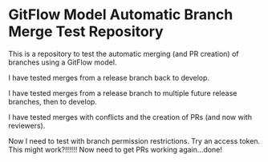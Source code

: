 # GitFlow Model Automatic Branch Merge Test Repository

This is a repository to test the automatic merging (and PR creation) of branches using a GitFlow model.

I have tested merges from a release branch back to develop.

I have tested merges from a release branch to multiple future release branches, then to develop.

I have tested merges with conflicts and the creation of PRs (and now with reviewers).

Now I need to test with branch permission restrictions. Try an access token. This might work?!!!!!!  Now need to get PRs working again...done!